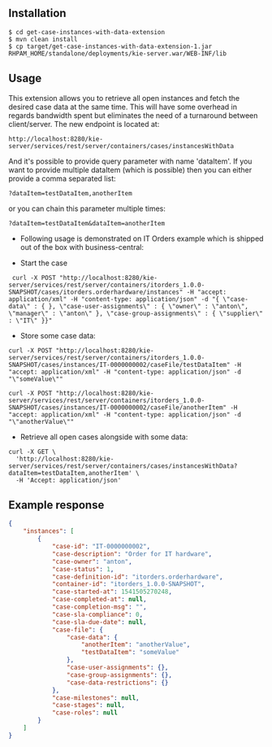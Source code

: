 
## Installation
```
$ cd get-case-instances-with-data-extension
$ mvn clean install
$ cp target/get-case-instances-with-data-extension-1.jar RHPAM_HOME/standalone/deployments/kie-server.war/WEB-INF/lib
```

## Usage
This extension allows you to retrieve all open instances and fetch the desired case data at the same time. This will have some overhead in regards bandwidth spent but eliminates the need of a turnaround between client/server.
The new endpoint is located at:
```
http://localhost:8280/kie-server/services/rest/server/containers/cases/instancesWithData
```

And it's possible to provide query parameter with name 'dataItem'. If you want to provide multiple dataItem (which is possible) then you can either provide a comma separated list:
```
?dataItem=testDataItem,anotherItem
```
or you can chain this parameter multiple times:
```
?dataItem=testDataItem&dataItem=anotherItem
```

- Following usage is demonstrated on IT Orders example which is shipped out of the box with business-central:

- Start the case 
```
 curl -X POST "http://localhost:8280/kie-server/services/rest/server/containers/itorders_1.0.0-SNAPSHOT/cases/itorders.orderhardware/instances" -H "accept: application/xml" -H "content-type: application/json" -d "{ \"case-data\" : { }, \"case-user-assignments\" : { \"owner\" : \"anton\", \"manager\" : \"anton\" }, \"case-group-assignments\" : { \"supplier\" : \"IT\" }}"
 ```
- Store some case data:
```
curl -X POST "http://localhost:8280/kie-server/services/rest/server/containers/itorders_1.0.0-SNAPSHOT/cases/instances/IT-0000000002/caseFile/testDataItem" -H "accept: application/xml" -H "content-type: application/json" -d "\"someValue\""

curl -X POST "http://localhost:8280/kie-server/services/rest/server/containers/itorders_1.0.0-SNAPSHOT/cases/instances/IT-0000000002/caseFile/anotherItem" -H "accept: application/xml" -H "content-type: application/json" -d "\"anotherValue\""

```

- Retrieve all open cases alongside with some data:
```
curl -X GET \
  'http://localhost:8280/kie-server/services/rest/server/containers/cases/instancesWithData?dataItem=testDataItem,anotherItem' \
  -H 'Accept: application/json'
  ```

## Example response
```json
{
    "instances": [
        {
            "case-id": "IT-0000000002",
            "case-description": "Order for IT hardware",
            "case-owner": "anton",
            "case-status": 1,
            "case-definition-id": "itorders.orderhardware",
            "container-id": "itorders_1.0.0-SNAPSHOT",
            "case-started-at": 1541505270248,
            "case-completed-at": null,
            "case-completion-msg": "",
            "case-sla-compliance": 0,
            "case-sla-due-date": null,
            "case-file": {
                "case-data": {
                    "anotherItem": "anotherValue",
                    "testDataItem": "someValue"
                },
                "case-user-assignments": {},
                "case-group-assignments": {},
                "case-data-restrictions": {}
            },
            "case-milestones": null,
            "case-stages": null,
            "case-roles": null
        }
    ]
}
```


